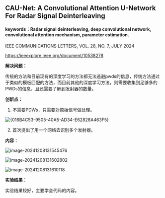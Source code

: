 ## **CAU-Net: A Convolutional Attention U-Network For Radar Signal Deinterleaving**

#### **keywords：Radar signal deinterleaving, deep convolutional network, convolutional attention mechanism, parameter estimation.**

IEEE COMMUNICATIONS LETTERS, VOL. 28, NO. 7, JULY 2024

https://ieeexplore.ieee.org/document/10538278

**解决问题：**

传统的方法和目前现有的深度学习的方法都无法逃避pwds的信息，传统方法通过于类似的模板匹配的方法，而目前其他的深度学习方法，则需要收集到足够多的PWDs的信息，且还需要了解到发射器的数量。

**创新点：**

1. 不需要PDWs，只需要对原始信号做处理。

![{016B4C53-9505-40A5-AD34-E62828A463F5}](C:\Users\Administrator\AppData\Local\Packages\MicrosoftWindows.Client.CBS_cw5n1h2txyewy\TempState\ScreenClip\{016B4C53-9505-40A5-AD34-E62828A463F5}.png)

2. 首次提出了用一个网络去识别多个发射器。

**内容：**

![image-20241208131545476](C:\Users\Administrator\AppData\Roaming\Typora\typora-user-images\image-20241208131545476.png)

![image-20241208131602802](C:\Users\Administrator\AppData\Roaming\Typora\typora-user-images\image-20241208131602802.png)

![image-20241208131610118](C:\Users\Administrator\AppData\Roaming\Typora\typora-user-images\image-20241208131610118.png)

**实验结果：**

实验结果较好，主要学会代码的内容。